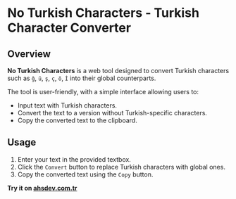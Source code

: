 # No Turkish Characters - Turkish Character Converter

## Overview
**No Turkish Characters** is a web tool designed to convert Turkish characters such as `ğ`, `ü`, `ş`, `ç`, `ö`, `İ` into their global counterparts.

The tool is user-friendly, with a simple interface allowing users to:
- Input text with Turkish characters.
- Convert the text to a version without Turkish-specific characters.
- Copy the converted text to the clipboard.

## Usage
1. Enter your text in the provided textbox.
2. Click the `Convert` button to replace Turkish characters with global ones.
3. Copy the converted text using the `Copy` button.

**Try it on [ahsdev.com.tr](https://ahsdev.com.tr/no-tr-char)**
